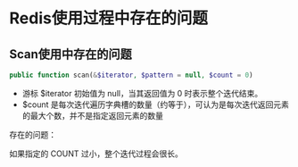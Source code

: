 # Redis使用过程中存在的问题


## Scan使用中存在的问题

```php
public function scan(&$iterator, $pattern = null, $count = 0)
```

- 游标 $iterator 初始值为 null，当其返回值为 0 时表示整个迭代结束。
- $count 是每次迭代遍历字典槽的数量（约等于），可认为是每次迭代返回元素的最大个数，并不是指定返回元素的数量

存在的问题：

如果指定的 COUNT 过小，整个迭代过程会很长。

